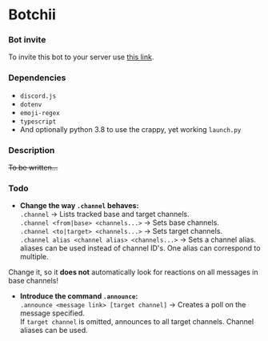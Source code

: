 # Botchii

### Bot invite

To invite this bot to your server use [this link](https://discord.com/api/oauth2/authorize?client_id=802315557981913130&permissions=268520512&scope=bot).

### Dependencies
* `discord.js`
* `dotenv`
* `emoji-regex`
* `typescript`
* And optionally python 3.8 to use the crappy, yet working `launch.py`

### Description
~~To be written...~~

### Todo

* **Change the way `.channel` behaves:**\
`.channel` -> Lists tracked base and target channels.\
`.channel <from|base> <channels...>` -> Sets base channels.\
`.channel <to|target> <channels...>` -> Sets target channels.\
`.channel alias <channel alias> <channels...>` -> Sets a channel alias.\
  aliases can be used instead of channel ID's. One alias can correspond to multiple.

Change it, so it **does not** automatically look for reactions on all messages in base channels!

* **Introduce the command `.announce`:**\
`.announce <message link> [target channel]` -> Creates a poll on the message specified.\
  If `target channel` is omitted, announces to all target channels. Channel aliases can be used.
